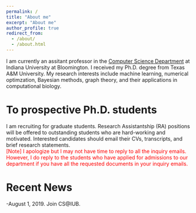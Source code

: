 ```yaml
---
permalink: /
title: "About me"
excerpt: "About me"
author_profile: true
redirect_from: 
  - /about/
  - /about.html
---
```


I am currently an assitant professor in the [Computer Science Department](https://cs.indiana.edu/) at Indiana University at Bloomington. I received my Ph.D. degree from Texas A&M University. My research interests include machine learning, numerical optimzation, Bayesian methods, graph theory, and their applications in computational biology. 

# To prospective Ph.D. students
I am recruiting for graduate students. Research Assistantship (RA) positions will be offered to outstanding students who are hard-working and motivated. Interested candidates should email their CVs, transcripts, and brief research statements.  
<span style="color:red">[Note] I apologize but I may not have time to reply to all the inquiry emails. However, I do reply to the students who have applied for admissions to our department if you have all the requested documents in your inquiry emails.</span>


# Recent News
-August 1, 2019. Join CS@IUB.

